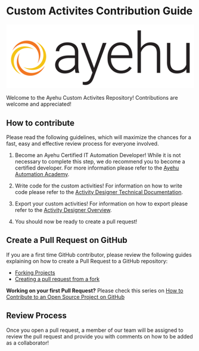 # Custom Activites Contribution Guide

![Ayehu Logo](AyehuLogo.png)

Welcome to the Ayehu Custom Activites Repository! Contributions are welcome and appreciated!

## How to contribute
Please read the following guidelines, which will maximize the chances for a fast, easy and effective review process for everyone involved.

1. Become an Ayehu Certified IT Automation Developer! While it is not necessary to complete this step, we do recommend you to become a certified developer. For more information please refer to the [Ayehu Automation Academy](https://ayehu.com/resources/ayehu-automation-academy%20-/).

2. Write code for the custom activities! For information on how to write code please refer to the [Activity Designer Technical Documentation](https://support.ayehu.com/hc/en-us/articles/360036188734-Activity-Designer-Technical-Documentation).

3. Export your custom activities! For information on how to export please refer to the [Activity Designer Overview](https://support.ayehu.com/hc/en-us/articles/360036178974-Activity-Designer-Overview).

4. You should now be ready to create a pull request!

## Create a Pull Request on GitHub

If you are a first time GitHub contributor, please review the following guides explaining on how to create a Pull Request to a GitHub repository:
* [Forking Projects](https://guides.github.com/activities/forking/)
* [Creating a pull request from a fork](https://help.github.com/articles/creating-a-pull-request-from-a-fork/)

**Working on your first Pull Request?** Please check this series on [How to Contribute to an Open Source Project on GitHub](https://egghead.io/series/how-to-contribute-to-an-open-source-project-on-github)

## Review Process
Once you open a pull request, a member of our team will be assigned to review the pull request and provide you with comments on how to be added as a collaborator!
